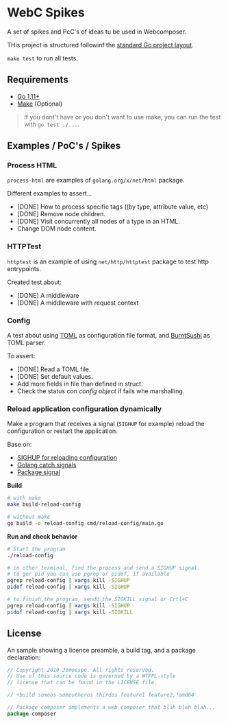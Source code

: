 # WebC Spikes

A set of spikes and PcC's of ideas tu be used in Webcomposer.

 THis project is structured followinf the [standard Go project layout](https://github.com/golang-standards/project-layout).

`make test` to run all tests.

## Requirements

- [Go 1.11+](https://golang.org/)
- [Make](https://www.gnu.org/software/make/) (Optional)

> If you dont't have or you don't want to use make, you can run the test with `go test ./...`.

## Examples / PoC's / Spikes

### Process HTML

`process-html` are examples of `golang.org/x/net/html` package.

Different examples to assert...

- [DONE] How to process specific tags ((by type, attribute value, etc)
- [DONE] Remove node children.
- [DONE] Visit concurrently all nodes of a type in an HTML.
- Change DOM node content.

### HTTPTest

`httptest` is an example of using `net/http/httptest` package to test http entrypoints.

Created test about:

- [DONE] A middleware
- [DONE] A middleware with request context

### Config

A test about using [TOML](https://github.com/toml-lang/toml) as configuration file format, and [BurntSushi](https://github.com/BurntSushi/toml) as TOML parser.

To assert:

- [DONE] Read a TOML file.
- [DONE] Set default values.
- Add more fields in file than defined in struct.
- Check the status con *config object* if fails whe marshalling.

### Reload application configuration dynamically

Make a program that receives a signal (`SIGHUP` for example) reload the configuration or restart the application.

Base on:

- [SIGHUP for reloading configuration](https://stackoverflow.com/questions/19052354/sighup-for-reloading-configuration#28327659)
- [Golang catch signals](https://stackoverflow.com/questions/18106749/golang-catch-signals)
- [Package signal](https://golang.org/pkg/os/signal/#pkg-index)

**Build**

```bash
# with make
make build-reload-config

# without make
go build -o reload-config cmd/reload-config/main.go
```

**Run and check behavior**

```bash
# Start the program
./reload-config

# in other terminal, find the process and send a SIGHUP signal.
# to ger pid you can use pgrep or pidof, if available
pgrep reload-config | xargs kill -SIGHUP
pidof reload-config | xargs kill -SIGHUP

# to finish the program, sendd the SIGKILL signal or Crtl+C
pgrep reload-config | xargs kill -SIGHUP
pidof reload-config | xargs kill -SIGKILL
```

## License

An sample showing a licence preamble, a build tag, and a package declaration:

```go
// Copyright 2010 Jomoespe. All rights reserved.
// Use of this source code is governed by a WTFPL-style
// license that can be found in the LICENSE file.

// +build someos someotheros thirdos feature1 feature2,!amd64

// Package composer implements a web composer that blah blah blah...
package composer
```